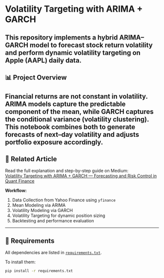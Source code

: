 # Volatility Targeting with ARIMA + GARCH

This repository implements a hybrid **ARIMA–GARCH** model to forecast stock return volatility and perform **dynamic volatility targeting** on Apple (AAPL) daily data.  
---

## 📊 Project Overview

Financial returns are not constant in volatility. ARIMA models capture the predictable component of the **mean**, while GARCH captures the **conditional variance** (volatility clustering).  
This notebook combines both to generate forecasts of next–day volatility and adjusts portfolio exposure accordingly.
---

## 📰 Related Article

Read the full explanation and step-by-step guide on Medium:  
[Volatility Targeting with ARIMA + GARCH — Forecasting and Risk Control in Quant Finance](https://medium.com/your-medium-article-link)


**Workflow:**
1. Data Collection from Yahoo Finance using `yfinance`
2. Mean Modeling via ARIMA
3. Volatility Modeling via GARCH
4. Volatility Targeting for dynamic position sizing
5. Backtesting and performance evaluation

---

## 🧰 Requirements

All dependencies are listed in [`requirements.txt`](requirements.txt).

To install them:

```bash
pip install -r requirements.txt
